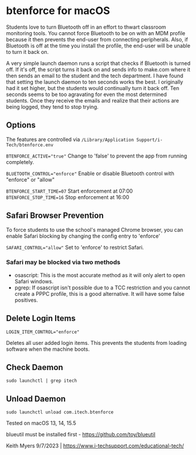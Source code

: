 # btenforce for macOS

Students love to turn Bluetooth off in an effort to thwart classroom monitoring tools. You cannot force Bluetooth to be on with an MDM profile because it then prevents the end-user from connecting peripherals. Also, if Bluetooth is off at the time you install the profile, the end-user will be unable to turn it back on.

A very simple launch daemon runs a script that checks if Bluetooth is turned off.  If it's off, the script turns it back on and sends info to make.com where it then sends an email to the student and the tech department. I have found that setting the launch daemon to ten seconds works the best. I originally had it set higher, but the students would continually turn it back off. Ten seconds seems to be too agravating for even the most determined students. Once they receive the emails and realize that their actions are being logged, they tend to stop trying.

## Options
The features are controlled via `/Library/Application Support/i-Tech/btenforce.env`

`BTENFORCE_ACTIVE="true"`  Change to 'false' to prevent the app from running completely.

`BLUETOOTH_CONTROL="enforce"`  Enable or disable Bluetooth control with "enforce" or "allow"

`BTENFORCE_START_TIME=07` Start enforcement at 07:00
`BTENFORCE_STOP_TIME=16`  Stop enforcement at 16:00

## Safari Browser Prevention
To force students to use the school's managed Chrome browser, you can enable Safari blocking by changing the config entry to 'enforce'

`SAFARI_CONTROL="allow"` Set to 'enforce' to restrict Safari. 

### Safari may be blocked via two methods
* osascript: This is the most accurate method as it will only alert to open Safari windows.
* pgrep:     If osascript isn't possible due to a TCC restriction and you cannot create a PPPC profile, this is a good alternative. It will have some false positives.

## Delete Login Items
`LOGIN_ITEM_CONTROL="enforce"`

Deletes all user added login items. This prevents the students from loading software when the machine boots.

## Check Daemon
`sudo launchctl | grep itech`

## Unload Daemon
`sudo launchctl unload com.itech.btenforce`

Tested on macOS 13, 14, 15.5

blueutil must be installed first - https://github.com/toy/blueutil

Keith Myers 9/7/2023 | https://www.i-techsupport.com/educational-tech/

